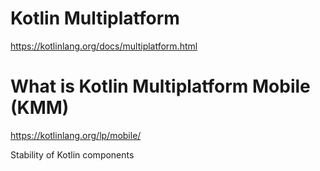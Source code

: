 # Kotlin Multiplatform
https://kotlinlang.org/docs/multiplatform.html

# What is Kotlin Multiplatform Mobile (KMM)
https://kotlinlang.org/lp/mobile/
 
Stability of Kotlin components
